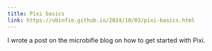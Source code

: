 ```yaml
---
title: Pixi basics
link: https://ubinfie.github.io/2024/10/03/pixi-basics.html
---
```


I wrote a post on the microbifie blog on how to get started with Pixi.

